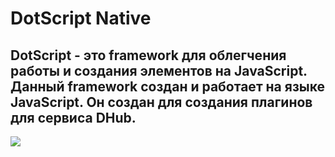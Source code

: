 <h1> DotScript Native  </h1>
<h2>DotScript - это framework для облегчения работы и создания элементов на JavaScript. Данный framework создан и работает на языке JavaScript.
Он создан для создания плагинов для сервиса DHub. </h2>
<img src="https://66f98dd684cc0e2feb8ec56a--stirring-clafoutis-821502.netlify.app/nat.png">

